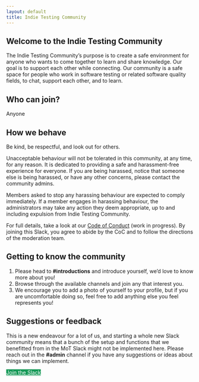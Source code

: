 ```yaml
---
layout: default
title: Indie Testing Community
---
```


## Welcome to the Indie Testing Community

The Indie Testing Community’s purpose is to create a safe environment for anyone who wants to come together to learn and share knowledge. Our goal is to support each other while connecting. Our community is a safe space for people who work in software testing or related software quality fields, to chat, support each other, and to learn.

## Who can join?

Anyone

## How we behave

Be kind, be respectful, and look out for others.

Unacceptable behaviour will not be tolerated in this community, at any time, for any reason. It is dedicated to providing a safe and harassment-free experience for everyone. If you are being harassed, notice that someone else is being harassed, or have any other concerns, please contact the community admins.

Members asked to stop any harassing behaviour are expected to comply immediately. If a member engages in harassing behaviour, the administrators may take any action they deem appropriate, up to and including expulsion from Indie Testing Community.

For full details, take a look at our [Code of Conduct](https://github.com/indie-testing-community/documents/blob/main/code-of-conduct.md) (work in progress). By joining this Slack, you agree to abide by the CoC and to follow the directions of the moderation team.

## Getting to know the community

1. Please head to **#introductions** and introduce yourself, we’d love to know more about you!
2. Browse through the available channels and join any that interest you.
3. We encourage you to add a photo of yourself to your profile, but if you are uncomfortable doing so, feel free to add anything else you feel represents you!

## Suggestions or feedback
This is a new endeavour for a lot of us, and starting a whole new Slack community means that a bunch of the setup and functions that we benefitted from in the MoT Slack might not be implemented here. Please reach out in the **#admin** channel if you have any suggestions or ideas about things we can implement.

<a href="https://join.slack.com/t/indietestingcommunity/shared_invite/zt-1t73fz3y9-GxgExSyEtsXeiwzn5v_apQ" class="btn" style="color: #FFFFFF; background-color: #159957; border-color: #159957">Join the Slack</a>